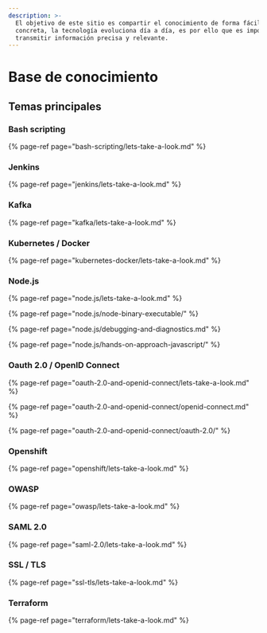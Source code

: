 ```yaml
---
description: >-
  El objetivo de este sitio es compartir el conocimiento de forma fácil y
  concreta, la tecnología evoluciona día a día, es por ello que es importante
  transmitir información precisa y relevante.
---
```


# Base de conocimiento

## Temas principales

### **Bash scripting**

{% page-ref page="bash-scripting/lets-take-a-look.md" %}

### **Jenkins**

{% page-ref page="jenkins/lets-take-a-look.md" %}

### **Kafka**

{% page-ref page="kafka/lets-take-a-look.md" %}

### **Kubernetes / Docker**

{% page-ref page="kubernetes-docker/lets-take-a-look.md" %}

### **Node.js**

{% page-ref page="node.js/lets-take-a-look.md" %}

{% page-ref page="node.js/node-binary-executable/" %}

{% page-ref page="node.js/debugging-and-diagnostics.md" %}

{% page-ref page="node.js/hands-on-approach-javascript/" %}

### **Oauth 2.0 / OpenID Connect**

{% page-ref page="oauth-2.0-and-openid-connect/lets-take-a-look.md" %}

{% page-ref page="oauth-2.0-and-openid-connect/openid-connect.md" %}

{% page-ref page="oauth-2.0-and-openid-connect/oauth-2.0/" %}



### **Openshift**

{% page-ref page="openshift/lets-take-a-look.md" %}

### **OWASP**

{% page-ref page="owasp/lets-take-a-look.md" %}

### **SAML 2.0**

{% page-ref page="saml-2.0/lets-take-a-look.md" %}

### SSL / TLS

{% page-ref page="ssl-tls/lets-take-a-look.md" %}

### Terraform

{% page-ref page="terraform/lets-take-a-look.md" %}







